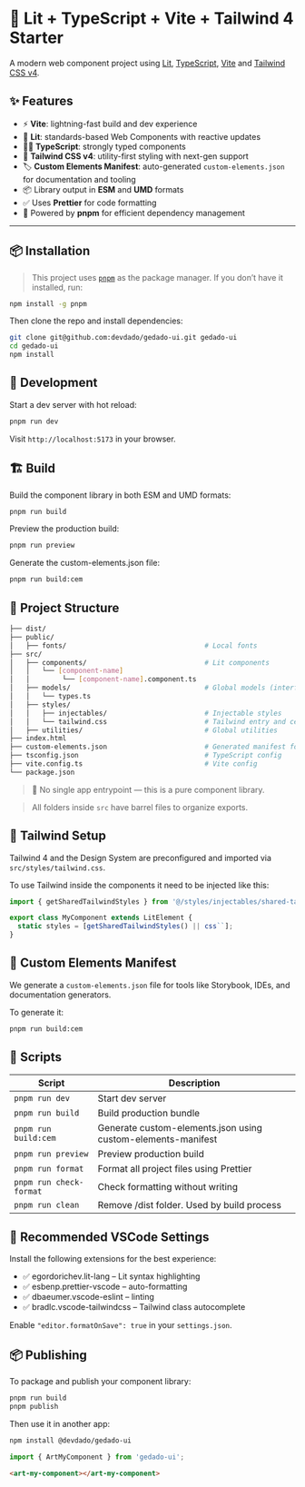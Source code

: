 # 🚀 Lit + TypeScript + Vite + Tailwind 4 Starter

A modern web component project using [Lit](https://lit.dev/), [TypeScript](https://www.typescriptlang.org/), [Vite](https://vitejs.dev/) and [Tailwind CSS v4](https://tailwindcss.com/).

## ✨ Features

- ⚡️ **Vite**: lightning-fast build and dev experience
- 🧩 **Lit**: standards-based Web Components with reactive updates
- 🧑‍💻 **TypeScript**: strongly typed components
- 🎨 **Tailwind CSS v4**: utility-first styling with next-gen support
- 🏷 **Custom Elements Manifest**: auto-generated `custom-elements.json` for documentation and tooling
- 📦 Library output in **ESM** and **UMD** formats
- ✅ Uses **Prettier** for code formatting
- 🚀 Powered by **pnpm** for efficient dependency management

---

## 📦 Installation

> This project uses [`pnpm`](https://pnpm.io/) as the package manager. If you don’t have it installed, run:

```bash
npm install -g pnpm
```

Then clone the repo and install dependencies:

```bash
git clone git@github.com:devdado/gedado-ui.git gedado-ui
cd gedado-ui
npm install
```

## 🧪 Development

Start a dev server with hot reload:

```bash
pnpm run dev
```

Visit `http://localhost:5173` in your browser.

## 🏗️ Build

Build the component library in both ESM and UMD formats:

```bash
pnpm run build
```

Preview the production build:

```bash
pnpm run preview
```

Generate the custom-elements.json file:

```bash
pnpm run build:cem
```

## 🧱 Project Structure

```bash
├── dist/
├── public/
│   ├── fonts/                                  # Local fonts
├── src/
│   ├── components/                             # Lit components
│   │   └── [component-name]
│   │        └── [component-name].component.ts
│   ├── models/                                 # Global models (interfaces, types, classes)
│   │   └── types.ts
│   ├── styles/
│   │   ├── injectables/                        # Injectable styles
│   │   └── tailwind.css                        # Tailwind entry and centralized CSS and Design System
│   ├── utilities/                              # Global utilities
├── index.html
├── custom-elements.json                        # Generated manifest for tooling
├── tsconfig.json                               # TypeScript config
├── vite.config.ts                              # Vite config
└── package.json

```

> 🧱 No single app entrypoint — this is a pure component library.

> All folders inside `src` have barrel files to organize exports.

## 🎨 Tailwind Setup

Tailwind 4 and the Design System are preconfigured and imported via `src/styles/tailwind.css`.

To use Tailwind inside the components it need to be injected like this:

```ts
import { getSharedTailwindStyles } from '@/styles/injectables/shared-tailwind';

export class MyComponent extends LitElement {
  static styles = [getSharedTailwindStyles() || css``];
}
```

## 📄 Custom Elements Manifest

We generate a `custom-elements.json` file for tools like Storybook, IDEs, and documentation generators.

To generate it:

```bash
pnpm run build:cem
```

## 📜 Scripts

| Script                  | Description                                                  |
| ----------------------- | ------------------------------------------------------------ |
| `pnpm run dev`          | Start dev server                                             |
| `pnpm run build`        | Build production bundle                                      |
| `pnpm run build:cem`    | Generate custom-elements.json using custom-elements-manifest |
| `pnpm run preview`      | Preview production build                                     |
| `pnpm run format`       | Format all project files using Prettier                      |
| `pnpm run check-format` | Check formatting without writing                             |
| `pnpm run clean`        | Remove /dist folder. Used by build process                   |

## 🧰 Recommended VSCode Settings

Install the following extensions for the best experience:

- ✅ egordorichev.lit-lang – Lit syntax highlighting
- ✅ esbenp.prettier-vscode – auto-formatting
- ✅ dbaeumer.vscode-eslint – linting
- ✅ bradlc.vscode-tailwindcss – Tailwind class autocomplete

Enable `"editor.formatOnSave": true` in your `settings.json`.

## 📦 Publishing

To package and publish your component library:

```bash
pnpm run build
pnpm publish
```

Then use it in another app:

```bash
npm install @devdado/gedado-ui
```

```ts
import { ArtMyComponent } from 'gedado-ui';
```

```html
<art-my-component></art-my-component>
```
